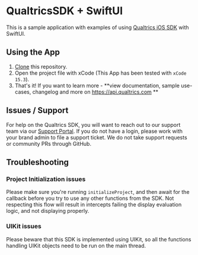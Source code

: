 # QualtricsSDK + SwiftUI
This is a sample application with examples of using [Qualtrics iOS SDK](https://api.qualtrics.com/2241421657525-getting-started-with-the-mobile-app-sdk-on-i-os) with SwiftUI.

## Using the App
1. [Clone](https://docs.github.com/en/repositories/creating-and-managing-repositories/cloning-a-repository) this repository.
2. Open the project file with xCode (This App has been tested with `xCode 15.3`).
3. That's it! If you want to learn more  - **view documentation, sample use-cases, changelog and more on https://api.qualtrics.com **

## Issues / Support
For help on the Qualtrics SDK, you will want to reach out to our support team via our [Support Portal](https://www.qualtrics.com/support/). If you do not have a login, please work with your brand admin to file a support ticket. We do not take support requests or community PRs through GitHub.

## Troubleshooting

### Project Initialization issues
Please make sure you're running `initializeProject`, and then await for the callback before you try to use any other functions from the SDK. Not respecting this flow will result in intercepts failing the display evaluation logic, and not displaying properly.

### UIKit issues
Please beware that this SDK is implemented using UIKit, so all the functions handling UIKit objects need to be run on the main thread.
